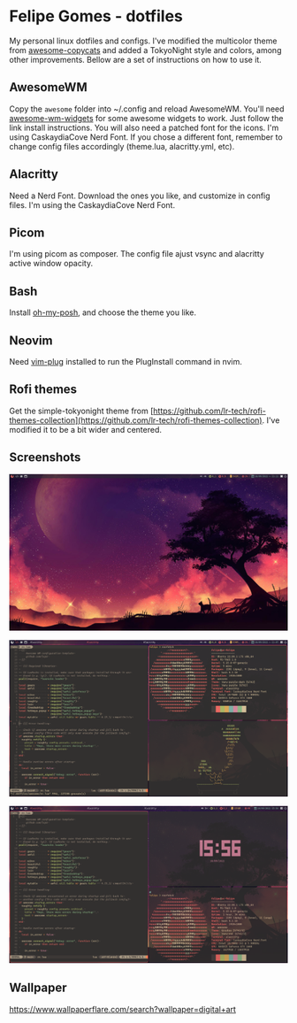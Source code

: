 # Felipe Gomes - dotfiles

My personal linux dotfiles and configs. I've modified the multicolor theme from [awesome-copycats](https://github.com/lcpz/awesome-copycats) and added a TokyoNight style and colors, among other improvements.
Bellow are a set of instructions on how to use it.

## AwesomeWM

Copy the ```awesome``` folder into ~/.config and reload AwesomeWM.
You'll need [awesome-wm-widgets](https://github.com/streetturtle/awesome-wm-widgets) for some awesome widgets to work. Just follow the link install instructions.
You will also need a patched font for the icons. I'm using CaskaydiaCove Nerd Font. If you chose a different font, remember to change config files accordingly (theme.lua, alacritty.yml, etc).

## Alacritty

Need a Nerd Font. Download the ones you like, and customize in config files. I'm using the CaskaydiaCove Nerd Font.

## Picom

I'm using picom as composer. The config file ajust vsync and alacritty active window opacity.

## Bash

Install [oh-my-posh](https://ohmyposh.dev/), and choose the theme you like.

## Neovim

Need [vim-plug](https://github.com/junegunn/vim-plug) installed to run the PlugInstall command in nvim.

## Rofi themes

Get the simple-tokyonight theme from [https://github.com/lr-tech/rofi-themes-collection](https://github.com/lr-tech/rofi-themes-collection). I've modified it to be a bit wider and centered.

## Screenshots

![](https://github.com/felsangom/dotfiles/blob/main/screenshots/awesome2.png)

![](https://github.com/felsangom/dotfiles/blob/main/screenshots/awesome.png)

![](https://github.com/felsangom/dotfiles/blob/main/screenshots/awesome3.png)

## Wallpaper

https://www.wallpaperflare.com/search?wallpaper=digital+art
